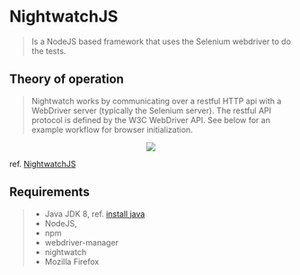 # NightwatchJS

> Is a NodeJS based framework that uses the Selenium webdriver to do the tests.

## Theory of operation

> Nightwatch works by communicating over a restful HTTP api with a WebDriver server (typically the Selenium server). The restful API protocol is defined by the W3C WebDriver API. See below for an example workflow for browser initialization.

<p align="center">
<img src="http://nightwatchjs.org/img/operation.png">
</p>

ref. [NightwatchJS](http://nightwatchjs.org/getingstarted)

## Requirements

> * Java JDK 8, ref. [install java](https://www.digitalocean.com/community/tutorials/how-to-install-java-on-centos-and-fedora)
> * NodeJS, 
> * npm
> * webdriver-manager
> * nightwatch
> * Mozilla Firefox